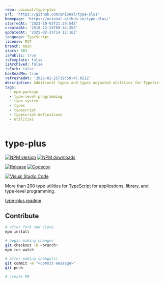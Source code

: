 ```yaml
---
repo: unional/type-plus
url: 'https://github.com/unional/type-plus'
homepage: 'https://unional.github.io/type-plus/'
starredAt: '2023-10-03T21:39:54Z'
createdAt: '2018-12-24T09:34:35Z'
updatedAt: '2025-02-25T14:12:16Z'
language: TypeScript
license: MIT
branch: main
stars: 383
isPublic: true
isTemplate: false
isArchived: false
isFork: false
hasReadMe: true
refreshedAt: '2025-02-25T19:59:47.021Z'
description: Additional types and types adjusted utilities for TypeScript
tags:
  - npm-package
  - type-level-programming
  - type-system
  - types
  - typescript
  - typescript-definitions
  - utilities
---
```


# type-plus

[![NPM version][npm_image]][npm_url]
[![NPM downloads][downloads_image]][npm_url]

[![Release][github_release]][github_action_url]
[![Codecov][codecov_image]][codecov_url]

[![Visual Studio Code][vscode_image]][vscode_url]

More than 200 type utilities for [TypeScript] for applications, library, and type-level programming.

[type-plus readme](./packages/type-plus/readme.md)

## Contribute

```sh
# after fork and clone
npm install

# begin making changes
git checkout -b <branch>
npm run watch

# after making change(s)
git commit -m "<commit message>"
git push

# create PR
```

[codecov_image]: https://codecov.io/gh/unional/type-plus/branch/master/graph/badge.svg
[codecov_url]: https://codecov.io/gh/unional/type-plus
[downloads_image]: https://img.shields.io/npm/dm/type-plus.svg?style=flat
[github_action_url]: https://github.com/unional/type-plus/actions
[github_release]: https://github.com/unional/type-plus/workflows/release/badge.svg
[npm_image]: https://img.shields.io/npm/v/type-plus.svg?style=flat
[npm_url]: https://npmjs.org/package/type-plus
[TypeScript]: https://www.typescriptlang.org
[vscode_image]: https://img.shields.io/badge/vscode-ready-green.svg
[vscode_url]: https://code.visualstudio.com/
